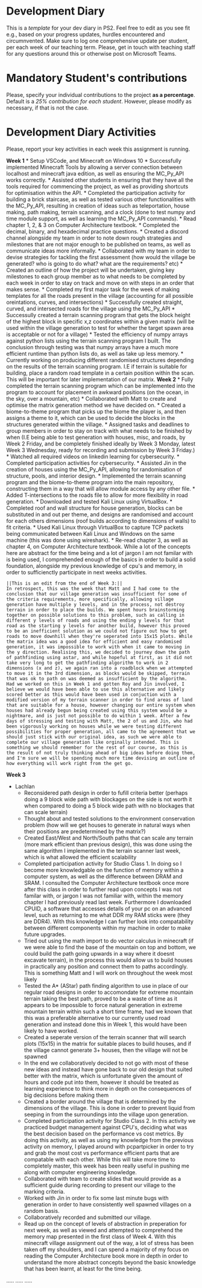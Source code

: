 # Development Diary
This is a *template* for your dev diary in PS2.
Feel free to edit as you see fit e.g., based on your progress updates, hurdles encountered and circumnvented.
Make sure to log one comprehensive update per student, per each week of our teaching term.
Please, get in touch with teaching staff for any questions around this or otherwise post on Microsoft Teams.

# Mandatory Student's contributions
Please, specify your individual contributions to the project **as a percentage**. 
Default is a *25% contribution for each student*. However, please modify as necessary, if that is not the case.

# Development Diary Activities
Please, report your key activities in each week this assignment is running.  

**Week 1**
    * Setup VSCode, and Minecraft on Windows 10
    * Successfully implemented Minecraft Tools by allowing a server connection between localhost and minecraft java edition, as well as ensuring the MC_Py_API works correctly.
    * Assisted other students in ensuring that they have all the tools required for commencing the project, as well as providing shortcuts for optimisation within the API.
    * Completed the participation activity for building a brick staircase, as well as tested various other functionalities with the MC_Py_API, resulting in creation of ideas such as teleportation, house making, path making, terrain scanning, and a clock (done to test numpy and time module support, as well as learning the MC_Py_API commands).
    * Read chapter 1, 2, & 3 on Computer Architecture textbook.
    * Completed the decimal, binary, and hexadecimal practice questions.
    * Created a discord channel alongside my team in order to note down rough strategies and milestones that are not major enough to be published on teams, as well as communicate ideas more informally.
    * Collaborated with my team in order to devise strategies for tackling the first assessment (how would the village be generated? who is going to do what? what are the requirements? etc)
    * Created an outline of how the project will be undertaken, giving key milestones to each group member as to what needs to be completed by each week in order to stay on track and move on with steps in an order that makes sense.
    * Completed my first major task for the week of making templates for all the roads present in the village (accounting for all possible oreintations, curves, and intersections)
    * Successfully created straight, curved, and intersected roads for the village using the MC_Py_API
    * Successully created a terrain scanning program that gets the block height of the highest block in specific x,z coordinates within a given matrix (will be used within the village generation to test for whether the target spawn area is acceptable or not for a village)
    * Tested the efficiency of numpy arrays against python lists using the terrain scanning program I built. The conclusion through testing was that numpy arrays have a much more efficient runtime than python lists do, as well as take up less memory.
    * Currently working on producing different randomised structures depending on the results of the terrain scanning program. I.E if terrain is suitable for building, place a random road template in a certain position within the scan. This will be important for later implementation of our matrix.
**Week 2**
    * Fully completed the terrain scanning program which can be implemented into the program to account for placement in awkward positions (on the ocean, in the sky, over a mountain, etc)
    * Collaborated with Matt to create and optimise the matrix generation method we have decided on.
    * Created a biome-to-theme program that picks up the biome the player is, and then assigns a theme to it, which can be used to decide the blocks in the structures generated within the village.
    * Assigned tasks and deadlines to group members in order to stay on track with what needs to be finished by when (I.E being able to test generation with houses, misc, and roads, by Week 2 Friday, and be completely finished ideally by Week 3 Monday, latest Week 3 Wednesday, ready for recording and submission by Week 3 Friday.)
    * Watched all required videos on linkedin learning for cybersecurity.
    * Completed participation activities for cybersecurity.
    * Assisted Jin in the creation of houses using the MC_Py_API, allowing for randomisation of structure, pools, and interior design.
    * Implemented the terrain scanning program and the biome-to-theme program into the main repository, constructing them in a way that will allow module access by any other file.
    * Added T-intersections to the roads file to allow for more flexibility in road generation.
    * Downloaded and tested Kali Linux using VirtualBox.
    * Completed roof and wall structure for house generation, blocks can be substituted in and out per theme, and designs are randomised and account for each others dimensions (roof builds according to dimensions of walls) to fit criteria.
    * Used Kali Linux through VirtualBox to capture TCP packets being communicated between Kali Linux and Windows on the same machine (this was done using wireshark).
    * Re-read chapter 3, as well as chapter 4, on Computer Architecture textbook. While a lot of the concepts here are abstract for the time being and a lot of jargon I am not familar with is being used, I comprehended enough of the basics in order to build a solid foundation, alongside my previous knowledge of cpu's and memory, in order to sufficienctly participate in next weeks activities. 
    
    ||This is an edit from the end of Week 3:||
    In retrospect, this was the week that Matt and I had come to the conclusion that our village generation was insufficient for some of the criteria requirements, more specifically, allowing village generation have multiple y levels, and in the process, not destroy terrain in order to place the builds. We spent hours brainstorming together on possible solutions to this problem, such as calling in different y levels of roads and using the ending y levels for that road as the starting y levels for another build, however this proved to be an inefficient solution as we could not figure out how to get roads to move downhill when they're seperated into 15x15 plots. While the matrix idea was a good idea for efficient and easy randomised generation, it was impossible to work with when it came to moving in the y direction. Realising this, we decided to journey down the path of pathfinding using astar, and while hopeful at first, as it did not take very long to get the pathfinding algorithm to work in 2 dimensions (x and z), we again ran into a roadblock when we attempted to move it in the 3rd dimension, as blocks would be skipped, terrain that was ok to path on was deemed as insufficient by the algorithm. Had we worked on this in Week 1 and gotten Roy and Jin involved, I believe we would have been able to use this alternative and likely scored better as this would have been used in conjuction with a modified version of my terrain scanner in order to find areas of land that are suitable for a house, however changing our entire system when houses had already begun being created using this system would be a nightmare, and is just not possible to do within 1 week. After a few days of stressing and testing with Matt, the 2 of us and Jin, who had been vigorously working on houses while we were testing different possibilities for proper generation, all came to the agreement that we should just stick with our original idea, as such we were able to complete our village generation like orginally intended. This is something we should remember for the rest of our course, as this is the result of not truly thinking ahead of big ideas before doing them, and I'm sure we will be spending much more time devising an outline of how everything will work right from the get go.

**Week 3**
* Lachlan
    * Reconsidered path design in order to fufill criteria better (perhaps doing a 9 block wide path with blockages on the side is not worth it when compared to doing a 5 block wide path with no blockages that can scale terrain)
    * Thought about and tested solutions to the environment conservation problem (how will we get houses to generate in natural ways when their positions are predetermined by the matrix?)
    * Created East/West and North/South paths that can scale any terrain (more mark efficient than previous design), this was done using the same algorithm I implemented in the terrain scanner last week, which is what allowed the efficient scalability
    * Completed participation activity for Studio Class 1. In doing so I become more knowledgable on the function of memory within a computer system, as well as the difference between DRAM and SRAM. I consulted the Computer Architecture textbook once more after this class in order to further read upon concepts I was not familar with, or jargon I was not familiar with, within the memory chapter I had previously read last week. Furthermore I downloaded CPUID, a software that accesses details of your pc on an advanced level, such as returning to me what DDR my RAM sticks were (they are DDR4). With this knowledge I can further look into compatability between different components within my machine in order to make future upgrades.
    * Tried out using the math import to do vector calculus in minecraft (if we were able to find the base of the mountain on top and bottom, we could build the path going upwards in a way where it doesnt excavate terrain), in the process this would allow us to build houses in practically any position and connect them to paths accordingly. This is something Matt and I will work on throughout the week most likely
    * Tested the A* (AStar) path finding algorithm to use in place of our regular road designs in order to accomondate for extreme mountain terrain taking the best path, proved to be a waste of time as it appears to be impossible to force natural generation in extreme mountain terrain within such a short time frame, had we known that this was a preferable alternative to our currently used road generation and instead done this in Week 1, this would have been likely to have worked.
    * Created a seperate version of the terrain scanner that will search plots (15x15) in the matrix for suitable places to build houses, and if the village cannot generate 3+ houses, then the village will not be spawned
    * In the end we collaboratively decided to not go with most of these new ideas and instead have gone back to our old design that suited better with the matrix, which is unfortunate given the amount of hours and code put into them, however it should be treated as learning experience to think more in depth on the consequences of big decisions before making them
    * Created a border around the village that is determined by the dimensions of the village. This is done in order to prevent liquid from seeping in from the surroundings into the village upon generation.
    * Completed participation activity for Studio Class 2. In this activity we practiced budget management against CPU's, deciding what was the best decision based on the performance vs cost metrics. By doing this activity, as well as using my knowledge from the previous activity on memory, I played around with pcpartpicker in order to try and grab the most cost vs performance efficient parts that are compatable with each other. While this will take more time to completely master, this week has been really useful in pushing me along with computer engineering knowledge.
    * Collaborated with team to create slides that would provide as a sufficient guide during recording to present our village to the marking criteria.
    * Worked with Jin in order to fix some last minute bugs with generation in order to have consistently well spawned villages on a random basis.
    * Collaboratively recorded and submitted our village.
    * Read up on the concept of levels of abstraction in preperation for next week, as well as viewed and attempted to comprehend the memory map presented in the first class of Week 4. With this minecraft village assignment out of the way, a lot of stress has been taken off my shoulders, and I can spend a majority of my focus on reading the Computer Architecture book more in depth in order to understand the more abstract concepts beyond the basic knowledge that has been learnt, at least for the time being.
    
.....
.....
.....
